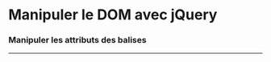 
# Manipuler le DOM avec jQuery

### Manipuler les attributs des balises

<!-- 04/04 QCM -->

----

